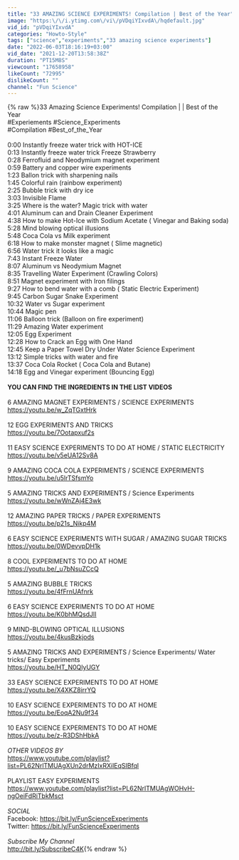 ```yaml
---
title: "33 AMAZING SCIENCE EXPERIMENTS! Compilation | Best of the Year"
image: "https:\/\/i.ytimg.com\/vi\/pVDqiYIxvdA\/hqdefault.jpg"
vid_id: "pVDqiYIxvdA"
categories: "Howto-Style"
tags: ["science","experiments","33 amazing science experiments"]
date: "2022-06-03T18:16:19+03:00"
vid_date: "2021-12-20T13:58:38Z"
duration: "PT15M8S"
viewcount: "17658958"
likeCount: "72995"
dislikeCount: ""
channel: "Fun Science"
---
```

{% raw %}33 Amazing Science Experiments! Compilation |  | Best of the Year<br />#Experiements #Science_Experiments <br />#Compilation #Best_of_the_Year<br /><br />0:00 Instantly freeze water trick with HOT-ICE<br />0:13 Instantly freeze water trick Freeze Strawberry<br />0:28 Ferrofluid and Neodymium magnet experiment<br />0:59 Battery and copper wire experiments<br />1:23 Ballon trick with sharpening nails<br />1:45 Colorful rain  (rainbow experiment)<br />2:25 Bubble trick with dry ice<br />3:03 Invisible Flame<br />3:25 Where is the water? Magic trick with water<br />4:01 Aluminum can and Drain Cleaner Experiment<br />4:38 How to make Hot-Ice with Sodium Acetate ( Vinegar and Baking soda)<br />5:28 Mind blowing optical illusions<br />5:48 Coca Cola vs Milk experiment<br />6:18 How to make monster magnet ( Slime magnetic)<br />6:56 Water trick it looks like a magic<br />7:43 Instant Freeze Water<br />8:07 Aluminum vs Neodymium Magnet<br />8:35 Travelling Water Experiment (Crawling Colors)<br />8:51 Magnet experiment with Iron filings<br />9:27 How to bend water with a comb ( Static Electric Experiment)<br />9:45 Carbon Sugar Snake Experiment <br />10:32 Water vs Sugar experiment<br />10:44 Magic pen<br />11:06 Balloon trick (Balloon on fire experiment)<br />11:29 Amazing Water experiment<br />12:05 Egg Experiment<br />12:28 How to Crack an Egg with One Hand<br />12:45 Keep a Paper Towel Dry Under Water Science Experiment<br />13:12 Simple tricks with water and fire<br />13:37 Coca Cola Rocket ( Coca Cola and Butane)<br />14:18 Egg and Vinegar experiment (Bouncing Egg)<br /><br />**YOU CAN FIND THE INGREDIENTS IN THE LIST VIDEOS**<br /><br />6 AMAZING MAGNET EXPERIMENTS / SCIENCE EXPERIMENTS<br /><a rel="nofollow" target="blank" href="https://youtu.be/w_ZqTGxtHrk">https://youtu.be/w_ZqTGxtHrk</a><br /><br />12 EGG EXPERIMENTS AND TRICKS<br /><a rel="nofollow" target="blank" href="https://youtu.be/7Ootapxuf2s">https://youtu.be/7Ootapxuf2s</a><br /><br />11 EASY SCIENCE EXPERIMENTS TO DO AT HOME / STATIC ELECTRICITY<br /><a rel="nofollow" target="blank" href="https://youtu.be/v5eUA12Sv8A">https://youtu.be/v5eUA12Sv8A</a><br /><br />9 AMAZING COCA COLA EXPERIMENTS / SCIENCE EXPERIMENTS<br /><a rel="nofollow" target="blank" href="https://youtu.be/u5lrTSfsmYo">https://youtu.be/u5lrTSfsmYo</a><br /><br />5 AMAZING TRICKS AND EXPERIMENTS / Science Experiments<br /><a rel="nofollow" target="blank" href="https://youtu.be/wWnZAj4E3wk">https://youtu.be/wWnZAj4E3wk</a><br /><br />12 AMAZING PAPER TRICKS / PAPER EXPERIMENTS<br /><a rel="nofollow" target="blank" href="https://youtu.be/p21s_Nikp4M">https://youtu.be/p21s_Nikp4M</a><br /><br />6 EASY SCIENCE EXPERIMENTS WITH SUGAR / AMAZING SUGAR TRICKS<br /><a rel="nofollow" target="blank" href="https://youtu.be/0WDevvpDH1k">https://youtu.be/0WDevvpDH1k</a><br /><br />8 COOL EXPERIMENTS TO DO AT HOME<br /><a rel="nofollow" target="blank" href="https://youtu.be/_u7bNsuZCcQ">https://youtu.be/_u7bNsuZCcQ</a><br /><br />5 AMAZING BUBBLE TRICKS<br /><a rel="nofollow" target="blank" href="https://youtu.be/4fFrnUAfnrk">https://youtu.be/4fFrnUAfnrk</a><br /><br />6 EASY SCIENCE EXPERIMENTS TO DO AT HOME<br /><a rel="nofollow" target="blank" href="https://youtu.be/K0bhMQsdJlI">https://youtu.be/K0bhMQsdJlI</a><br /><br />9 MIND-BLOWING OPTICAL ILLUSIONS<br /><a rel="nofollow" target="blank" href="https://youtu.be/4kusBzkjods">https://youtu.be/4kusBzkjods</a><br /><br />5 AMAZING TRICKS AND EXPERIMENTS / Science Experiments/ Water tricks/ Easy Experiments<br /><a rel="nofollow" target="blank" href="https://youtu.be/HT_N0QlyUGY">https://youtu.be/HT_N0QlyUGY</a><br /><br />33 EASY SCIENCE EXPERIMENTS TO DO AT HOME<br /><a rel="nofollow" target="blank" href="https://youtu.be/X4XKZ8irrYQ">https://youtu.be/X4XKZ8irrYQ</a><br /><br />10 EASY SCIENCE EXPERIMENTS TO DO AT HOME<br /><a rel="nofollow" target="blank" href="https://youtu.be/EoqA2Nu9f34">https://youtu.be/EoqA2Nu9f34</a><br /><br />10 EASY SCIENCE EXPERIMENTS TO DO AT HOME<br /><a rel="nofollow" target="blank" href="https://youtu.be/z-R3DShHbkA">https://youtu.be/z-R3DShHbkA</a><br /><br />*OTHER VIDEOS BY*<br /><a rel="nofollow" target="blank" href="https://www.youtube.com/playlist?list=PL62NrlTMUAgXUn2drMzIxRXilEqSIBfql">https://www.youtube.com/playlist?list=PL62NrlTMUAgXUn2drMzIxRXilEqSIBfql</a><br /><br />PLAYLIST EASY EXPERIMENTS<br /><a rel="nofollow" target="blank" href="https://www.youtube.com/playlist?list=PL62NrlTMUAgWOHvH-ngOeiFdRiTbkMsct">https://www.youtube.com/playlist?list=PL62NrlTMUAgWOHvH-ngOeiFdRiTbkMsct</a><br /><br />*SOCIAL* <br />Facebook: <a rel="nofollow" target="blank" href="https://bit.ly/FunScienceExperiments">https://bit.ly/FunScienceExperiments</a><br />Twitter: <a rel="nofollow" target="blank" href="https://bit.ly/FunScienceExperiments">https://bit.ly/FunScienceExperiments</a><br /><br />*Subscribe My Channel*<br /><a rel="nofollow" target="blank" href="http://bit.ly/SubscribeC4K">http://bit.ly/SubscribeC4K</a>{% endraw %}

